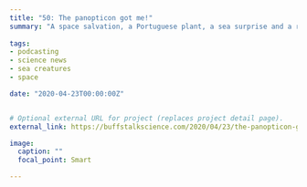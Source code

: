 ```yaml
---
title: "50: The panopticon got me!"
summary: "A space salvation, a Portuguese plant, a sea surprise and a religious riddle."
  
tags:
- podcasting
- science news
- sea creatures
- space

date: "2020-04-23T00:00:00Z"


# Optional external URL for project (replaces project detail page).
external_link: https://buffstalkscience.com/2020/04/23/the-panopticon-got-me/

image:
  caption: ""
  focal_point: Smart

---
```

